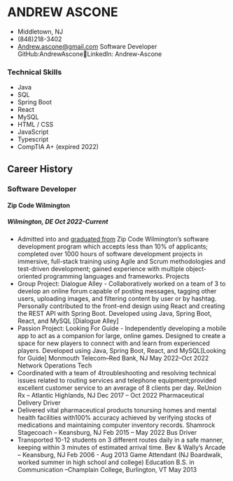# ANDREW ASCONE
* Middletown, NJ
* (848)218-3402
* Andrew.ascone@gmail.com
Software Developer	GitHub:AndrewAsconeLinkedIn: Andrew-Ascone

### Technical Skills 
* Java
* SQL
* Spring Boot
* React
* MySQL
* HTML / CSS
* JavaScript
* Typescript
* CompTIA A+ (expired 2022) 

## Career History
### Software Developer
#### Zip Code Wilmington
##### Wilmington, DE	Oct 2022-Current
* Admitted into and [graduated from](zcw.certificate-of-completion.pdf) Zip Code Wilmington’s software development program which accepts less than 10% of applicants; completed over 1000 hours of software development projects in immersive, full-stack training using Agile and Scrum methodologies and test-driven development; gained experience with multiple object-oriented programming languages and frameworks.
Projects
* Group Project: Dialogue Alley - Collaboratively worked on a team of 3 to develop an online forum capable of posting messages, tagging other users, uploading images, and filtering content by user or by hashtag. Personally contributed to the front-end design using React and creating the REST API with Spring Boot. Developed using Java, Spring Boot, React, and MySQL [Dialogue Alley]
* Passion Project: Looking For Guide - Independently developing a mobile app to act as a companion for large, online games. Designed to create a space for new players to connect with and learn from experienced players. Developed using Java, Spring Boot, React, and MySQL[Looking for Guide]
Monmouth Telecom–Red Bank, NJ	May 2022–Oct 2022
Network Operations Tech
* Coordinated with a team of 4troubleshooting and resolving technical issues related to routing services and telephone equipment;provided excellent customer service to an average of 8 clients per day.
ReUnion Rx – Atlantic Highlands, NJ	Dec 2017 – Oct 2022
Pharmaceutical Delivery Driver
* Delivered vital pharmaceutical products tonursing homes and mental health facilities with100% accuracy achieved by verifying stocks of medications and maintaining computer inventory records.
Shamrock Stagecoach – Keansburg, NJ	Feb 2015 – May 2022
Bus Driver
* Transported 10-12 students on 3 different routes daily in a safe manner, keeping within 3 minutes of estimated arrival time.
Bev & Wally’s Arcade – Keansburg, NJ	Feb 2006 - Aug 2013
Game Attendant (NJ Boardwalk, worked summer in high school and college)
Education
B.S. in Communication –Champlain College, Burlington, VT May 2013			
